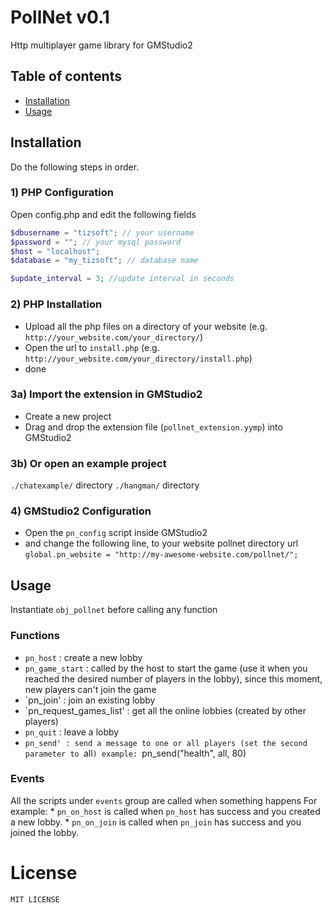 # PollNet v0.1
Http multiplayer game library for GMStudio2

## Table of contents

- [Installation](#installation) 
- [Usage](#usage)

	
## Installation

Do the following steps in order.

### 1) PHP Configuration
Open config.php and edit the following fields
```php
$dbusername = "tizsoft"; // your username
$password = ""; // your mysql password
$host = "localhost";
$database = "my_tizsoft"; // database name

$update_interval = 3; //update interval in seconds
```
### 2) PHP Installation

* Upload all the php files on a directory of your website (e.g. `http://your_website.com/your_directory/`)
* Open the url to `install.php` (e.g. `http://your_website.com/your_directory/install.php`)
* done
  
### 3a) Import the extension in GMStudio2
* Create a new project
* Drag and drop the extension file (`pollnet_extension.yymp`) into GMStudio2

### 3b) Or open an example project
`./chatexample/` directory
`./hangman/` directory


### 4) GMStudio2 Configuration
* Open the `pn_config` script inside GMStudio2
* and change the following line, to your website pollnet directory url
`global.pn_website = "http://my-awesome-website.com/pollnet/";`

## Usage

Instantiate `obj_pollnet` before calling any function

### Functions
* `pn_host` : create a new lobby
* `pn_game_start` : called by the host to start the game (use it when you reached the desired number of players in the lobby), since this moment, new players can't join the game
* `pn_join' : join an existing lobby
* `pn_request_games_list' : get all the online lobbies (created by other players)
* `pn_quit` : leave a lobby
* `pn_send' : send a message to one or all players (set the second parameter to `all`)
	example: `pn_send("health", all, 80)

### Events
All the scripts under `events` group are called when something happens
For example:
	* `pn_on_host` is called when `pn_host` has success and you created a new lobby.
	* `pn_on_join` is called when `pn_join` has success and you joined the lobby.

# License

    MIT LICENSE
